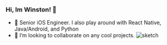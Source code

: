 ### Hi, Im Winston! 👋
- 🌱 Senior iOS Engineer. I also play around with React Native, Java/Android, and Python
- 👯 I’m looking to collaborate on any cool projects.
![sketch](https://user-images.githubusercontent.com/32072804/112737103-4abb7980-8f2e-11eb-890b-d955d7d0893a.jpg)
